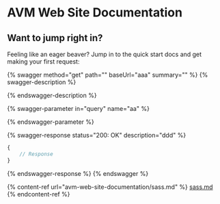 # AVM Web Site Documentation



## Want to jump right in?

Feeling like an eager beaver? Jump in to the quick start docs and get making your first request:

{% swagger method="get" path="" baseUrl="aaa" summary="" %}
{% swagger-description %}

{% endswagger-description %}

{% swagger-parameter in="query" name="aa" %}

{% endswagger-parameter %}

{% swagger-response status="200: OK" description="ddd" %}
```javascript
{
    // Response
}
```
{% endswagger-response %}
{% endswagger %}

{% content-ref url="avm-web-site-documentation/sass.md" %}
[sass.md](avm-web-site-documentation/sass.md)
{% endcontent-ref %}
